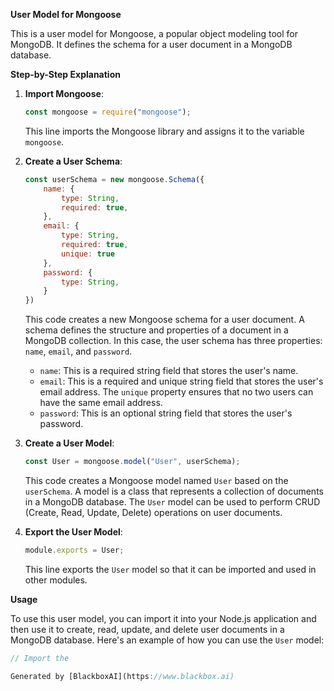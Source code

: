  **User Model for Mongoose**

This is a user model for Mongoose, a popular object modeling tool for MongoDB. It defines the schema for a user document in a MongoDB database.

**Step-by-Step Explanation**

1. **Import Mongoose**:
   ```javascript
   const mongoose = require("mongoose");
   ```
   This line imports the Mongoose library and assigns it to the variable `mongoose`.

2. **Create a User Schema**:
   ```javascript
   const userSchema = new mongoose.Schema({
       name: { 
           type: String,
           required: true,
       },
       email: { 
           type: String,
           required: true,
           unique: true
       },
       password: { 
           type: String, 
       }
   })
   ```
   This code creates a new Mongoose schema for a user document. A schema defines the structure and properties of a document in a MongoDB collection. In this case, the user schema has three properties: `name`, `email`, and `password`.

   - `name`: This is a required string field that stores the user's name.
   - `email`: This is a required and unique string field that stores the user's email address. The `unique` property ensures that no two users can have the same email address.
   - `password`: This is an optional string field that stores the user's password.

3. **Create a User Model**:
   ```javascript
   const User = mongoose.model("User", userSchema);
   ```
   This code creates a Mongoose model named `User` based on the `userSchema`. A model is a class that represents a collection of documents in a MongoDB database. The `User` model can be used to perform CRUD (Create, Read, Update, Delete) operations on user documents.

4. **Export the User Model**:
   ```javascript
   module.exports = User;
   ```
   This line exports the `User` model so that it can be imported and used in other modules.

**Usage**

To use this user model, you can import it into your Node.js application and then use it to create, read, update, and delete user documents in a MongoDB database. Here's an example of how you can use the `User` model:

```javascript
// Import the

Generated by [BlackboxAI](https://www.blackbox.ai)